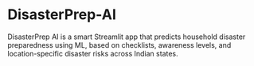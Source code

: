 # DisasterPrep-AI
DisasterPrep AI is a smart Streamlit app that predicts household disaster preparedness using ML, based on checklists, awareness levels, and location-specific disaster risks across Indian states.
